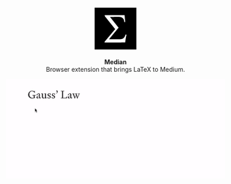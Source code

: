 <p align="center">
  <img src="./src/assets/icon@2x.png">
  <br />
  <br />
  <strong>Median</strong>
  <br />
  <span>Browser extension that brings LaTeX to Medium.</span>
</p>

![Median demo](./demo.gif)
